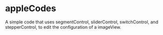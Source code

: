 appleCodes
==========

A simple code that uses segmentControl, sliderControl, switchControl, and stepperControl, to edit the configuration of a imageView.